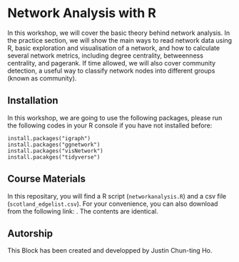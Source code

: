 # Network Analysis with R

In this workshop, we will cover the basic theory behind network analysis. In the practice section, we will show the main ways to read network data using R, basic exploration and visualisation of a network, and how to calculate several network metrics, including degree centrality, betweenness centrality, and pagerank. If time allowed, we will also cover community detection, a useful way to classify network nodes into different groups (known as community).

## Installation
In this workshop, we are going to use the following packages, please run the following codes in your R console if you have not installed before:
```
install.packages("igraph")
install.packages("ggnetwork")
install.packages("visNetwork")
install.pacakges("tidyverse")
```

## Course Materials
In this repositary, you will find a R script (`networkanalysis.R`) and a csv file (`scotland_edgelist.csv`). For your convenience, you can also download from the following link: . The contents are identical.

## Autorship
This Block has been created and developped by Justin Chun-ting Ho. 
